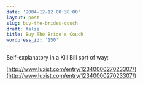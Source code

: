 ```yaml
---
date: '2004-12-12 00:38:00'
layout: post
slug: buy-the-brides-couch
draft: false
title: Buy The Bride's Couch
wordpress_id: '150'
---
```


Self-explanatory in a Kill Bill sort of way:  

  

[http://www.luxist.com/entry/1234000027023307/](http://www.luxist.com/entry/1234000027023307/)

